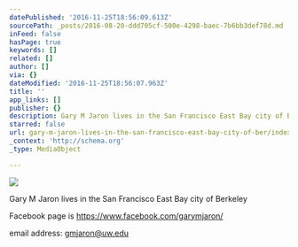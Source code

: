 ```yaml
---
datePublished: '2016-11-25T18:56:09.613Z'
sourcePath: _posts/2016-08-20-ddd705cf-500e-4298-baec-7b6bb3def78d.md
inFeed: false
hasPage: true
keywords: []
related: []
author: []
via: {}
dateModified: '2016-11-25T18:56:07.963Z'
title: ''
app_links: []
publisher: {}
description: Gary M Jaron lives in the San Francisco East Bay city of Berkeley
starred: false
url: gary-m-jaron-lives-in-the-san-francisco-east-bay-city-of-ber/index.html
_context: 'http://schema.org'
_type: MediaObject

---
```

![](https://the-grid-user-content.s3-us-west-2.amazonaws.com/6ae6e38e-17c0-438e-a622-474b45930149.jpg)

Gary M Jaron lives in the San Francisco East Bay city of Berkeley

Facebook page is https://www.facebook.com/garymjaron/

email address: gmjaron@uw.edu